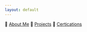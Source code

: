 ```yaml
---
layout: default
---
```

📲  [About Me](pages/about_me.md)
💪  [Projects](pages/projects.md)
🧾  [Certications](pages/certs.md)